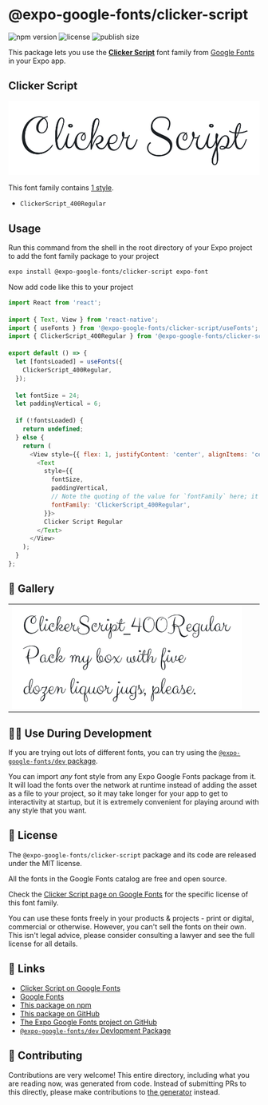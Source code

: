 # @expo-google-fonts/clicker-script

![npm version](https://flat.badgen.net/npm/v/@expo-google-fonts/clicker-script)
![license](https://flat.badgen.net/github/license/expo/google-fonts)
![publish size](https://flat.badgen.net/packagephobia/install/@expo-google-fonts/clicker-script)

This package lets you use the [**Clicker Script**](https://fonts.google.com/specimen/Clicker+Script) font family from [Google Fonts](https://fonts.google.com/) in your Expo app.

## Clicker Script

![Clicker Script](./font-family.png)

This font family contains [1 style](#-gallery).

- `ClickerScript_400Regular`

## Usage

Run this command from the shell in the root directory of your Expo project to add the font family package to your project
```sh
expo install @expo-google-fonts/clicker-script expo-font
```

Now add code like this to your project
```js
import React from 'react';

import { Text, View } from 'react-native';
import { useFonts } from '@expo-google-fonts/clicker-script/useFonts';
import { ClickerScript_400Regular } from '@expo-google-fonts/clicker-script/400Regular';

export default () => {
  let [fontsLoaded] = useFonts({
    ClickerScript_400Regular,
  });

  let fontSize = 24;
  let paddingVertical = 6;

  if (!fontsLoaded) {
    return undefined;
  } else {
    return (
      <View style={{ flex: 1, justifyContent: 'center', alignItems: 'center' }}>
        <Text
          style={{
            fontSize,
            paddingVertical,
            // Note the quoting of the value for `fontFamily` here; it expects a string!
            fontFamily: 'ClickerScript_400Regular',
          }}>
          Clicker Script Regular
        </Text>
      </View>
    );
  }
};

```

## 🔡 Gallery


||||
|-|-|-|
|![ClickerScript_400Regular](.//400Regular/ClickerScript_400Regular.ttf.png)||||


## 👩‍💻 Use During Development

If you are trying out lots of different fonts, you can try using the [`@expo-google-fonts/dev` package](https://github.com/expo/google-fonts/tree/master/font-packages/dev#readme).

You can import *any* font style from any Expo Google Fonts package from it. It will load the fonts
over the network at runtime instead of adding the asset as a file to your project, so it may take longer
for your app to get to interactivity at startup, but it is extremely convenient
for playing around with any style that you want.

## 📖 License

The `@expo-google-fonts/clicker-script` package and its code are released under the MIT license.

All the fonts in the Google Fonts catalog are free and open source.

Check the [Clicker Script page on Google Fonts](https://fonts.google.com/specimen/Clicker+Script) for the specific license of this font family.

You can use these fonts freely in your products & projects - print or digital, commercial or otherwise. However, you can't sell the fonts on their own. This isn't legal advice, please consider consulting a lawyer and see the full license for all details.

## 🔗 Links

- [Clicker Script on Google Fonts](https://fonts.google.com/specimen/Clicker+Script)
- [Google Fonts](https://fonts.google.com/)
- [This package on npm](https://www.npmjs.com/package/@expo-google-fonts/clicker-script)
- [This package on GitHub](https://github.com/expo/google-fonts/tree/master/font-packages/clicker-script)
- [The Expo Google Fonts project on GitHub](https://github.com/expo/google-fonts)
- [`@expo-google-fonts/dev` Devlopment Package](https://github.com/expo/google-fonts/tree/master/font-packages/dev)

## 🤝 Contributing

Contributions are very welcome! This entire directory, including what you are reading now, was generated from code. Instead of submitting PRs to this directly, please make contributions to [the generator](https://github.com/expo/google-fonts/tree/master/packages/generator) instead.

